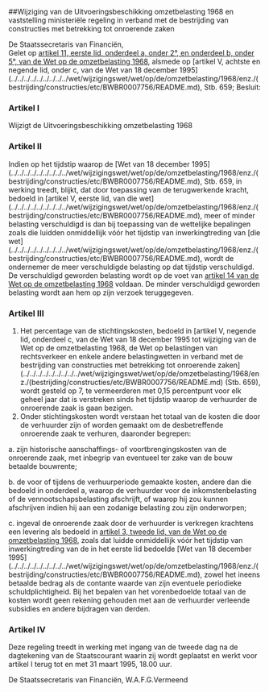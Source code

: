 <meta http-equiv='Content-Type' content='text/html; charset=utf-8' />

##Wijziging van de Uitvoeringsbeschikking omzetbelasting 1968 en vaststelling ministeriële regeling in verband met de bestrijding van constructies met betrekking tot onroerende zaken

De Staatssecretaris van Financiën,  
Gelet op [artikel 11, eerste lid, onderdeel a, onder 2°, en onderdeel b, onder 5°, van de Wet op de omzetbelasting 1968](../../../../../../../../../wet/wet/op/de/omzetbelasting/1968/BWBR0002629/README.md), alsmede op [artikel V, achtste en negende lid, onder c, van de Wet van 18 december 1995](../../../../../../../../../wet/wijzigingswet/wet/op/de/omzetbelasting/1968/enz./(bestrijding/constructies/etc/BWBR0007756/README.md), Stb. 659;
Besluit:    

### Artikel  I  

Wijzigt de Uitvoeringsbeschikking omzetbelasting 1968   

### Artikel  II  

Indien op het tijdstip waarop de [Wet van 18 december 1995](../../../../../../../../../wet/wijzigingswet/wet/op/de/omzetbelasting/1968/enz./(bestrijding/constructies/etc/BWBR0007756/README.md), Stb. 659, in werking treedt, blijkt, dat door toepassing van de terugwerkende kracht, bedoeld in [artikel V, eerste lid, van die wet](../../../../../../../../../wet/wijzigingswet/wet/op/de/omzetbelasting/1968/enz./(bestrijding/constructies/etc/BWBR0007756/README.md), meer of minder belasting verschuldigd is dan bij toepassing van de wettelijke bepalingen zoals die luidden onmiddellijk vóór het tijdstip van inwerkingtreding van [die wet](../../../../../../../../../wet/wijzigingswet/wet/op/de/omzetbelasting/1968/enz./(bestrijding/constructies/etc/BWBR0007756/README.md), wordt de ondernemer de meer verschuldigde belasting op dat tijdstip verschuldigd. De verschuldigd geworden belasting wordt op de voet van [artikel 14 van de Wet op de omzetbelasting 1968](../../../../../../../../../wet/wet/op/de/omzetbelasting/1968/BWBR0002629/README.md) voldaan. De minder verschuldigd geworden belasting wordt aan hem op zijn verzoek teruggegeven.  

### Artikel  III  

1.  Het percentage van de stichtingskosten, bedoeld in [artikel V, negende lid, onderdeel c, van de Wet van 18 december 1995 tot wijziging van de Wet op de omzetbelasting 1968, de Wet op belastingen van rechtsverkeer en enkele andere belastingwetten in verband met de bestrijding van constructies met betrekking tot onroerende zaken](../../../../../../../../../wet/wijzigingswet/wet/op/de/omzetbelasting/1968/enz./(bestrijding/constructies/etc/BWBR0007756/README.md) (Stb. 659), wordt gesteld op 7, te vermeerderen met 0,15 percentpunt voor elk geheel jaar dat is verstreken sinds het tijdstip waarop de verhuurder de onroerende zaak is gaan bezigen.   
2.  Onder stichtingskosten wordt verstaan het totaal van de kosten die door de verhuurder zijn of worden gemaakt om de desbetreffende onroerende zaak te verhuren, daaronder begrepen: 

a. zijn historische aanschaffings- of voortbrengingskosten van de onroerende zaak, met inbegrip van eventueel ter zake van de bouw betaalde bouwrente;  

b. de voor of tijdens de verhuurperiode gemaakte kosten, andere dan die bedoeld in onderdeel a, waarop de verhuurder voor de inkomstenbelasting of de vennootschapsbelasting afschrijft, of waarop hij zou kunnen afschrijven indien hij aan een zodanige belasting zou zijn onderworpen;  

c. ingeval de onroerende zaak door de verhuurder is verkregen krachtens een levering als bedoeld in [artikel 3, tweede lid, van de Wet op de omzetbelasting 1968](../../../../../../../../../wet/wet/op/de/omzetbelasting/1968/BWBR0002629/README.md), zoals dat luidde onmiddellijk vóór het tijdstip van inwerkingtreding van de in het eerste lid bedoelde [Wet van 18 december 1995](../../../../../../../../../wet/wijzigingswet/wet/op/de/omzetbelasting/1968/enz./(bestrijding/constructies/etc/BWBR0007756/README.md), zowel het ineens betaalde bedrag als de contante waarde van zijn eventuele periodieke schuldplichtigheid. Bij het bepalen van het vorenbedoelde totaal van de kosten wordt geen rekening gehouden met aan de verhuurder verleende subsidies en andere bijdragen van derden.     

### Artikel  IV  

Deze regeling treedt in werking met ingang van de tweede dag na de dagtekening van de Staatscourant waarin zij wordt geplaatst en werkt voor artikel I terug tot en met 31 maart 1995, 18.00 uur.  

De 
Staatssecretaris van Financiën, 
W.A.F.G.Vermeend    
